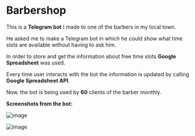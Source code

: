 # Barbershop
This is a **Telegram bot** I made to one of the barbers in my local town. 

He asked me to make a Telegram bot in which he could show what time slots are available without having to ask him. 

In order to store and get the information about free time slots **Google Spreadsheet** was used. 

Every time user interacts with the bot the information is updated by calling **Google Spreadsheet API**.

Now, the bot is being used by **60** clients of the barber monthly. 

**Screenshots from the bot:**

![image](https://github.com/user-attachments/assets/6899db0e-40f1-4825-9510-54c1dc502ac9)

![image](https://github.com/user-attachments/assets/a087a443-898a-47ba-8677-ea30b0f3f4e9)


